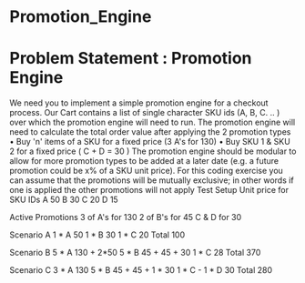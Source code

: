 # Promotion_Engine
# Problem Statement : Promotion Engine
We need you to implement a simple promotion engine for a checkout process. Our Cart contains a list of single character SKU ids (A, B, C. .. ) over which the promotion engine will need to run.
The promotion engine will need to calculate the total order value after applying the 2 promotion types
• Buy 'n' items of a SKU for a fixed price (3 A's for 130)
• Buy SKU 1 & SKU 2 for a fixed price ( C + D = 30 )
The promotion engine should be modular to allow for more promotion types to be added at a later date (e.g. a future promotion could be x% of a SKU unit price). For this coding exercise you can assume that the promotions will be mutually exclusive; in other words if one is applied the other promotions will not apply
Test Setup
Unit price for SKU IDs A 50
B 30
C 20
D 15

Active Promotions
3 of A's for 130
2 of B's for 45 C & D for 30

Scenario A
1 * A 50
1 * B 30
1 * C 20
Total 100

Scenario B
5 * A 130 + 2*50
5 * B 45 + 45 + 30
1 * C 28
Total 370

Scenario C
3 * A 130
5 * B 45 + 45 + 1 * 30
1 * C - 
1 * D 30
Total 280
